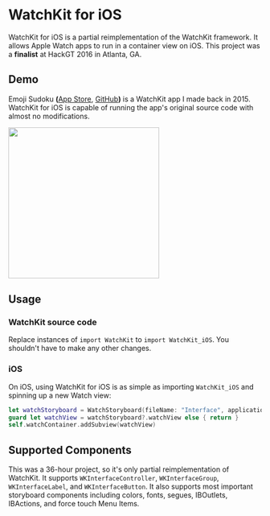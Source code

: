 # WatchKit for iOS
WatchKit for iOS is a partial reimplementation of the WatchKit framework. It allows Apple Watch apps to run in a container view on iOS. This project was a **finalist** at HackGT 2016 in Atlanta, GA.

## Demo
Emoji Sudoku **(**[App Store](https://itunes.apple.com/us/app/emoji-sudoku/id992670313?mt=8), [GitHub](https://github.com/calda/Emoji-Sudoku)**)** is a WatchKit app I made back in 2015. WatchKit for iOS is capable of running the app's original source code with almost no modifications.

<img src="images/demo.gif" width="300px">

## Usage
### WatchKit source code
Replace instances of `import WatchKit` to `import WatchKit_iOS`. You shouldn't have to make any other changes.

### iOS
On iOS, using WatchKit for iOS is as simple as importing `WatchKit_iOS` and spinning up a new Watch view:

```swift
let watchStoryboard = WatchStoryboard(fileName: "Interface", applicationNamespace: "WatchKit_Demo")
guard let watchView = watchStoryboard?.watchView else { return }
self.watchContainer.addSubview(watchView)
```

## Supported Components
This was a 36-hour project, so it's only partial reimplementation of WatchKit. It supports `WKInterfaceController`, `WKInterfaceGroup`, `WKInterfaceLabel`, and `WKInterfaceButton`. It also supports most important storyboard components including colors, fonts, segues, IBOutlets, IBActions, and force touch Menu Items.
